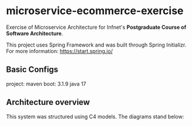 # microservice-ecommerce-exercise

Exercise of Microservice Architecture for Infnet's **Postgraduate Course of Software Architecture**.

This project uses Spring Framework and was built through Spring Initializr.
For more information: https://start.spring.io/

## Basic Configs
project: maven
boot: 3.1.9
java 17

## Architecture overview
This system was structured using C4 models. The diagrams stand below: